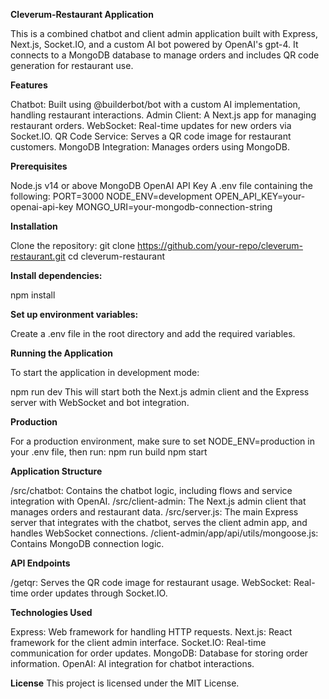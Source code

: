 **Cleverum-Restaurant Application**

This is a combined chatbot and client admin application built with Express, Next.js, Socket.IO, and a custom AI bot powered by OpenAI's gpt-4. 
It connects to a MongoDB database to manage orders and includes QR code generation for restaurant use.

**Features**

Chatbot: Built using @builderbot/bot with a custom AI implementation, handling restaurant interactions.
Admin Client: A Next.js app for managing restaurant orders.
WebSocket: Real-time updates for new orders via Socket.IO.
QR Code Service: Serves a QR code image for restaurant customers.
MongoDB Integration: Manages orders using MongoDB.

**Prerequisites**

Node.js v14 or above
MongoDB
OpenAI API Key
A .env file containing the following:
PORT=3000
NODE_ENV=development
OPEN_API_KEY=your-openai-api-key
MONGO_URI=your-mongodb-connection-string

**Installation**

Clone the repository:
git clone https://github.com/your-repo/cleverum-restaurant.git
cd cleverum-restaurant

**Install dependencies:**

npm install

**Set up environment variables:**

Create a .env file in the root directory and add the required variables.

**Running the Application**

To start the application in development mode:

npm run dev
This will start both the Next.js admin client and the Express server with WebSocket and bot integration.

**Production**

For a production environment, make sure to set NODE_ENV=production in your .env file, then run:
npm run build
npm start

**Application Structure**

/src/chatbot: Contains the chatbot logic, including flows and service integration with OpenAI.
/src/client-admin: The Next.js admin client that manages orders and restaurant data.
/src/server.js: The main Express server that integrates with the chatbot, serves the client admin app, and handles WebSocket connections.
/client-admin/app/api/utils/mongoose.js: Contains MongoDB connection logic.

**API Endpoints**

/getqr: Serves the QR code image for restaurant usage.
WebSocket: Real-time order updates through Socket.IO.

**Technologies Used**

Express: Web framework for handling HTTP requests.
Next.js: React framework for the client admin interface.
Socket.IO: Real-time communication for order updates.
MongoDB: Database for storing order information.
OpenAI: AI integration for chatbot interactions.

**License**
This project is licensed under the MIT License.

